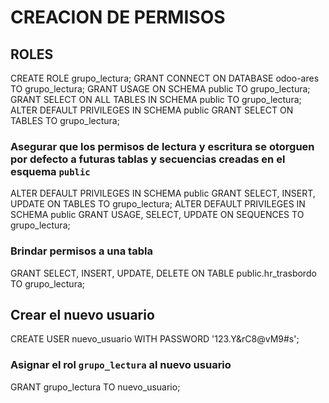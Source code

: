 # CREACION DE PERMISOS 

## ROLES

CREATE ROLE grupo_lectura;
GRANT CONNECT ON DATABASE odoo-ares TO grupo_lectura;
GRANT USAGE ON SCHEMA public TO grupo_lectura;
GRANT SELECT ON ALL TABLES IN SCHEMA public TO grupo_lectura;
ALTER DEFAULT PRIVILEGES IN SCHEMA public GRANT SELECT ON TABLES TO grupo_lectura;

### Asegurar que los permisos de lectura y escritura se otorguen por defecto a futuras tablas y secuencias creadas en el esquema `public`
ALTER DEFAULT PRIVILEGES IN SCHEMA public GRANT SELECT, INSERT, UPDATE ON TABLES TO grupo_lectura;
ALTER DEFAULT PRIVILEGES IN SCHEMA public GRANT USAGE, SELECT, UPDATE ON SEQUENCES TO grupo_lectura;

### Brindar permisos a una tabla
GRANT SELECT, INSERT, UPDATE, DELETE ON TABLE public.hr_trasbordo TO grupo_lectura;

## Crear el nuevo usuario
CREATE USER nuevo_usuario WITH PASSWORD '123.Y&rC8@vM9#s';

### Asignar el rol `grupo_lectura` al nuevo usuario
GRANT grupo_lectura TO nuevo_usuario;

